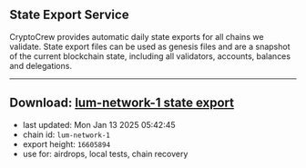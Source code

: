 ## State Export Service
CryptoCrew provides automatic daily state exports for all chains we validate. State export files can be used as genesis files and are a snapshot of the current blockchain state, including all validators, accounts, balances and delegations.

---
**Download: [lum-network-1 state export](https://dl-eu2.ccvalidators.com/SERVICE/lumnetwork/lum-network-1_export_16605894.json)**
---

- last updated: Mon Jan 13 2025 05:42:45
- chain id: `lum-network-1`
- export height: `16605894`
- use for: airdrops, local tests, chain recovery
